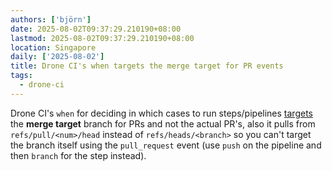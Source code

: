 ```yaml
---
authors: ['björn']
date: 2025-08-02T09:37:29.210190+08:00
lastmod: 2025-08-02T09:37:29.210190+08:00
location: Singapore
daily: ['2025-08-02']
title: Drone CI's when targets the merge target for PR events
tags:
  - drone-ci
---
```

Drone CI's `when` for deciding in which cases to run steps/pipelines [targets](https://docs.drone.io/pipeline/docker/syntax/conditions/#by-branch) the __merge target__ branch for PRs and not the actual PR's, also it pulls from `refs/pull/<num>/head` instead of `refs/heads/<branch>` so you can't target the branch itself using the `pull_request` event (use `push` on the pipeline and then `branch` for the step instead).
